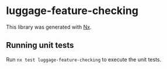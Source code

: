 # luggage-feature-checking

This library was generated with [Nx](https://nx.dev).

## Running unit tests

Run `nx test luggage-feature-checking` to execute the unit tests.
